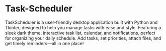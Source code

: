 # Task-Scheduler
TaskScheduler is a user-friendly desktop application built with Python and Tkinter, designed to help you manage tasks with ease and style. Featuring a sleek dark theme, interactive task list, calendar, and notifications, perfect for organizing your daily schedule. Add tasks, set priorities, attach files, and get timely reminders—all in one place! 
